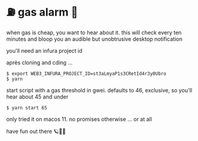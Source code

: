 # ⛽️ gas alarm 🚨

when gas is cheap, you want to hear about it. this will check every ten minutes and bloop you an audible but unobtrusive desktop notification

you'll need an infura project id

après cloning and cding ...

```
$ export WEB3_INFURA_PROJECT_ID=st3aLmyaP1s3CRetId4r3y0Ubro
$ yarn
```

start script with a gas threshold in gwei. defaults to 46, exclusive, so you'll hear about 45 and under

```
$ yarn start 65
```

only tried it on macos 11. no promises otherwise ... or at all

have fun out there 🪐🤑🦁
